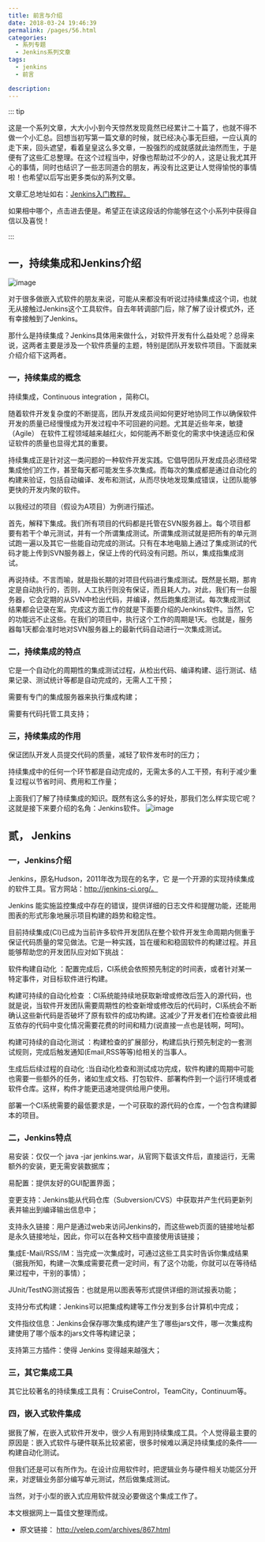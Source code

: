 ```yaml
---
title: 前言与介绍
date: 2018-03-24 19:46:39
permalink: /pages/56.html
categories: 
  - 系列专题
  - Jenkins系列文章
tags: 
  - jenkins
  - 前言

description: 
---
```


::: tip

这是一个系列文章，大大小小到今天惊然发现竟然已经累计二十篇了，也就不得不做一个小汇总。回想当初写第一篇文章的时候，就已经决心事无巨细，一应认真的走下来，回头遮望，看着皇皇这么多文章，一股强烈的成就感就此油然而生，于是便有了这些汇总整理。在这个过程当中，好像也帮助过不少的人，这是让我尤其开心的事情，同时也结识了一些志同道合的朋友，再没有比这更让人觉得愉悦的事情啦！也希望以后写出更多类似的系列文章。



文章汇总地址如右：[Jenkins入门教程。](https://wiki.eryajf.net/categories/?category=Jenkins%E7%B3%BB%E5%88%97%E6%96%87%E7%AB%A0)

如果相中哪个，点击进去便是。希望正在读这段话的你能够在这个小系列中获得自信以及喜悦！

:::



## 一，持续集成和Jenkins介绍

![image](http://t.eryajf.net/imgs/2021/09/3df1f15a50d8d1c8.jpg)



对于很多做嵌入式软件的朋友来说，可能从来都没有听说过持续集成这个词，也就无从接触过Jenkins这个工具软件。自去年转调部门后，除了解了设计模式外，还有幸接触到了Jenkins。

那什么是持续集成？Jenkins具体用来做什么，对软件开发有什么益处呢？总得来说，这两者主要是涉及一个软件质量的主题，特别是团队开发软件项目。下面就来介绍介绍下这两者。

### 一，持续集成的概念

持续集成，Continuous integration ，简称CI。

随着软件开发复杂度的不断提高，团队开发成员间如何更好地协同工作以确保软件开发的质量已经慢慢成为开发过程中不可回避的问题。尤其是近些年来，敏捷（Agile） 在软件工程领域越来越红火，如何能再不断变化的需求中快速适应和保证软件的质量也显得尤其的重要。

持续集成正是针对这一类问题的一种软件开发实践。它倡导团队开发成员必须经常集成他们的工作，甚至每天都可能发生多次集成。而每次的集成都是通过自动化的构建来验证，包括自动编译、发布和测试，从而尽快地发现集成错误，让团队能够更快的开发内聚的软件。

以我经过的项目（假设为A项目）为例进行描述。

首先，解释下集成。我们所有项目的代码都是托管在SVN服务器上。每个项目都要有若干个单元测试，并有一个所谓集成测试。所谓集成测试就是把所有的单元测试跑一遍以及其它一些能自动完成的测试。只有在本地电脑上通过了集成测试的代码才能上传到SVN服务器上，保证上传的代码没有问题。所以，集成指集成测试。

再说持续。不言而喻，就是指长期的对项目代码进行集成测试。既然是长期，那肯定是自动执行的，否则，人工执行则没有保证，而且耗人力。对此，我们有一台服务器，它会定期的从SVN中检出代码，并编译，然后跑集成测试。每次集成测试结果都会记录在案。完成这方面工作的就是下面要介绍的Jenkins软件。当然，它的功能远不止这些。在我们的项目中，执行这个工作的周期是1天。也就是，服务器每1天都会准时地对SVN服务器上的最新代码自动进行一次集成测试。

 

### 二，持续集成的特点

它是一个自动化的周期性的集成测试过程，从检出代码、编译构建、运行测试、结果记录、测试统计等都是自动完成的，无需人工干预；

需要有专门的集成服务器来执行集成构建；

需要有代码托管工具支持；

### 三，持续集成的作用

保证团队开发人员提交代码的质量，减轻了软件发布时的压力；

持续集成中的任何一个环节都是自动完成的，无需太多的人工干预，有利于减少重复过程以节省时间、费用和工作量；

上面我们了解了持续集成的知识。既然有这么多的好处，那我们怎么样实现它呢？这就是接下来要介绍的名角：Jenkins软件。
![image](http://t.eryajf.net/imgs/2021/09/4a0296ea3f8fbaf8.jpg)

## 贰， Jenkins

### 一，Jenkins介绍

Jenkins，原名Hudson，2011年改为现在的名字，它 是一个开源的实现持续集成的软件工具。官方网站：http://jenkins-ci.org/。

Jenkins 能实施监控集成中存在的错误，提供详细的日志文件和提醒功能，还能用图表的形式形象地展示项目构建的趋势和稳定性。

目前持续集成(CI)已成为当前许多软件开发团队在整个软件开发生命周期内侧重于保证代码质量的常见做法。它是一种实践，旨在缓和和稳固软件的构建过程。并且能够帮助您的开发团队应对如下挑战：

软件构建自动化 ：配置完成后，CI系统会依照预先制定的时间表，或者针对某一特定事件，对目标软件进行构建。

构建可持续的自动化检查 ：CI系统能持续地获取新增或修改后签入的源代码，也就是说，当软件开发团队需要周期性的检查新增或修改后的代码时，CI系统会不断确认这些新代码是否破坏了原有软件的成功构建。这减少了开发者们在检查彼此相互依存的代码中变化情况需要花费的时间和精力(说直接一点也是钱啊，呵呵)。

构建可持续的自动化测试 ：构建检查的扩展部分，构建后执行预先制定的一套测试规则，完成后触发通知(Email,RSS等等)给相关的当事人。

生成后后续过程的自动化 :当自动化检查和测试成功完成，软件构建的周期中可能也需要一些额外的任务，诸如生成文档、打包软件、部署构件到一个运行环境或者软件仓库。这样，构件才能更迅速地提供给用户使用。

部署一个CI系统需要的最低要求是，一个可获取的源代码的仓库，一个包含构建脚本的项目。 

### 二，Jenkins特点

易安装：仅仅一个 java -jar jenkins.war，从官网下载该文件后，直接运行，无需额外的安装，更无需安装数据库；

易配置：提供友好的GUI配置界面；

变更支持：Jenkins能从代码仓库（Subversion/CVS）中获取并产生代码更新列表并输出到编译输出信息中；

支持永久链接：用户是通过web来访问Jenkins的，而这些web页面的链接地址都是永久链接地址，因此，你可以在各种文档中直接使用该链接；

集成E-Mail/RSS/IM：当完成一次集成时，可通过这些工具实时告诉你集成结果（据我所知，构建一次集成需要花费一定时间，有了这个功能，你就可以在等待结果过程中，干别的事情）；

JUnit/TestNG测试报告：也就是用以图表等形式提供详细的测试报表功能；

支持分布式构建：Jenkins可以把集成构建等工作分发到多台计算机中完成；

文件指纹信息：Jenkins会保存哪次集成构建产生了哪些jars文件，哪一次集成构建使用了哪个版本的jars文件等构建记录；

支持第三方插件：使得 Jenkins 变得越来越强大；

 

### 三，其它集成工具

其它比较著名的持续集成工具有：CruiseControl，TeamCity，Continuum等。

### 四，嵌入式软件集成

据我了解，在嵌入式软件开发中，很少人有用到持续集成工具。个人觉得最主要的原因是：嵌入式软件与硬件联系比较紧密，很多时候难以满足持续集成的条件——构建自动化测试。

但我们还是可以有所作为。在设计应用软件时，把逻辑业务与硬件相关功能区分开来，对逻辑业务部分编写单元测试，然后做集成测试。

当然，对于小型的嵌入式应用软件就没必要做这个集成工作了。

本文根据网上一篇佳文整理而成。



- 原文链接： http://velep.com/archives/867.html
